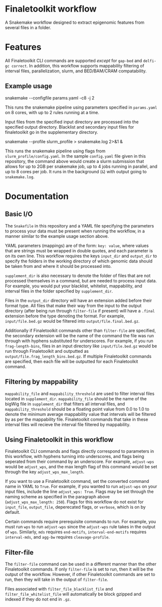 # Finaletoolkit workflow

A Snakemake workflow designed to extract epigenomic features from several files in a folder.

# Features

All Finaletoolkit CLI commands are supported *except* for `gap-bed` and `delfi-gc correct`. In addition, this workflow supports mappability filtering of interval files, parallelization, slurm, and BED/BAM/CRAM compatability.

## Example usage

snakemake --configfile params.yaml -c8 -j 2

This runs the snakemake pipeline using parameters specified in `params.yaml` on 8 cores, with up to 2 rules running at a time.

Input files from the specified input directory are processed into the specified output directory. Blacklist and secondary input files for finaletoolkit go in the supplementary directory.

snakemake --profile slurm_profile > snakemake.log 2>&1 &

This runs the snakemake pipeline using flags from `slurm_profile/config.yaml`. In the sample `config.yaml` file given in this repository, the command above would create a slurm submission that allows for up to 2GB per snakemake job, up to 4 jobs running in parallel, and up to 8 cores per job. It runs in the background (`&`) with output going to `snakemake.log`.

# Documentation

## Basic I/O

The `Snakefile` in this repository and a YAML file specifying the parameters to process your data must be present when running the workflow, in a manner similar to the example usage section above.

YAML parameters (mappings) are of the form: `key: value`, where values that are strings must be wrapped in double quotes, and each parameter is on its own line. This workflow requires the keys `input_dir` and `output_dir` to specify the folders in the working directory of which genomic data should be taken from and where it should be processed into.

`supplement_dir` is also necessary to denote the folder of files that are not processed themselves in a command, but are needed to process input data. For example, you would put your blacklist, whitelist, mappability, and interval files in the folder specified by `supplement_dir`.

Files in the `output_dir` directory will have an extension added before their format type. All files that make their way from the input to the output directory (after being run through `filter-file` if present) will have a `.final` extension before the type denoting the format. For example, `input/file.bed.gz` would be filtered into `output/file.final.bed.gz`.

Additionally if Finaletoolkit commands other than `filter-file` are specified, the secondary extension will be the name of the command the file was run through with hyphens substituted for underscores. For example, if you run `frag-length-bins`, files in an input directory like `input/file.bed.gz` would be run through Finaletoolkit and outputted as `output/file.frag_length_bins.bed.gz`. If multiple Finaletoolkit commands are specified, then each file will be outputted for each Finaletoolkit command.

## Filtering by mappability

`mappability_file` and `mappability_threshold` are used to filter interval files located in `supplement_dir`. `mappability_file` should be the name of the bigWig file in `supplement_dir` that filters all interval files, and `mappability_threshold` should be a floating point value from 0.0 to 1.0 to denote the minimum average mappability value that intervals will be filtered by as per the mappability file. Finaletoolkit commands that take in these interval files will recieve the interval file filtered by mappability.

## Using Finaletoolkit in this workflow

Finaletoolkit CLI commands and flags directly correspond to parameters in this workflow, with hyphens turning into underscores, and flags being seperated from their command by an underscore. For example, `adjust-wps` would be `adjust_wps`, and the max length flag of this command would be set through the key `adjust_wps_max_length`.

If you want to use a Finaletoolkit command, set the converted command name in YAML to `True`. For example, if you wanted to run `adjust-wps` on your input files, include the line `adjust_wps: True`. Flags may be set through the naming scheme as specified in the paragraph above (`adjust_wps_max_length: 250`). Flags for this workflow do not exist for `input_file`, `output_file`, deperecated flags, or `verbose`, which is on by default.

Certain commands require prerequisite commands to run. For example, you must run `wps` to run `adjust-wps` since the `adjust-wps` rule takes in the output of `wps`. Similarly, `mds` requires `end-motifs`, `interval-end-motifs` requires `interval-mds`, and `agg-bw` requires `cleavage-profile`.

## Filter-file

The `filter-file` command can be used in a different manner than the other Finaletoolkit commands. If only `filter-file` is set to run, then it will be the output of the workflow. However, if other Finaletoolkit commands are set to run, then they will take in the output of `filter-file`.

Files associated with `filter_file_blacklist_file` and `filter_file_whitelist_file` will automatically be block gzipped and indexed if they do not end in `.gz`.
